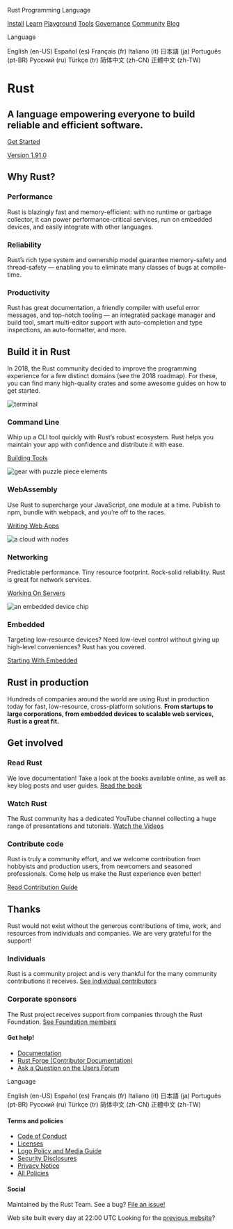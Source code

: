 Rust Programming Language

[](/)

[Install](/tools/install)
[Learn](/learn)
[Playground](https://play.rust-lang.org/)
[Tools](/tools)
[Governance](/governance)
[Community](/community)
[Blog](https://blog.rust-lang.org/)

Language

English (en-US)
Español (es)
Français (fr)
Italiano (it)
日本語 (ja)
Português (pt-BR)
Русский (ru)
Türkçe (tr)
简体中文 (zh-CN)
正體中文 (zh-TW)

# Rust

## A language empowering everyone  to build reliable and efficient software.

[Get Started](/learn/get-started)

[Version 1.91.0](https://blog.rust-lang.org/releases/latest)

## Why Rust?

### Performance

Rust is blazingly fast and memory-efficient: with no runtime or
garbage collector, it can power performance-critical services, run on
embedded devices, and easily integrate with other languages.

### Reliability

Rust’s rich type system and ownership model guarantee memory-safety
and thread-safety &mdash; enabling you to eliminate many classes of
bugs at compile-time.

### Productivity

Rust has great documentation, a friendly compiler with useful error
messages, and top-notch tooling &mdash; an integrated package manager
and build tool, smart multi-editor support with auto-completion and
type inspections, an auto-formatter, and more.

## Build it in Rust

In 2018, the Rust community decided to improve the programming experience
for a few distinct domains (see the 2018
roadmap). For these, you can find many high-quality crates and some
awesome guides on how to get started.

![terminal](/static/images/cli.svg)

### Command Line

Whip up a CLI tool quickly with Rust’s robust ecosystem.
Rust helps you maintain your app with confidence and distribute it with ease.

[Building Tools](/what/cli)

![gear with puzzle piece elements](/static/images/webassembly.svg)

### WebAssembly

Use Rust to supercharge your JavaScript, one module at a time.
Publish to npm, bundle with webpack, and you’re off to the races.

[Writing Web Apps](/what/wasm)

![a cloud with nodes](/static/images/networking.svg)

### Networking

Predictable performance. Tiny resource footprint. Rock-solid reliability.
Rust is great for network services.

[Working On Servers](/what/networking)

![an embedded device chip](/static/images/embedded.svg)

### Embedded

Targeting low-resource devices?
Need low-level control without giving up high-level conveniences?
Rust has you covered.

[Starting With Embedded](/what/embedded)

## Rust in production

Hundreds of companies around the world are using Rust in production
today for fast, low-resource, cross-platform solutions. **From startups to large
corporations, from embedded devices to scalable web services, Rust is a great fit.**

## Get involved

### Read Rust

We love documentation! Take a look at the books available online, as well as key blog posts and user guides.
[Read the book](learn)

### Watch Rust

The Rust community has a dedicated YouTube channel collecting a huge range of presentations and
tutorials.
[Watch the Videos](https://www.youtube.com/channel/UCaYhcUwRBNscFNUKTjgPFiA)

### Contribute code

Rust is truly a community effort, and we welcome contribution from hobbyists and production users, from
newcomers and seasoned professionals. Come help us make the Rust experience even better!

[Read Contribution Guide](https://rustc-dev-guide.rust-lang.org/getting-started.html)

## Thanks

Rust would not exist without the generous contributions of time, work, and resources from individuals and companies. We are very grateful for the support!

### Individuals

Rust is a community project and is very thankful for the many community contributions it receives.
[See individual contributors](https://thanks.rust-lang.org/)

### Corporate sponsors

The Rust project receives support from companies through the Rust Foundation.
[See Foundation members](https://foundation.rust-lang.org/members)

#### Get help!

- [Documentation](/learn)
- [Rust Forge (Contributor Documentation)](http://forge.rust-lang.org)
- [Ask a Question on the Users Forum](https://users.rust-lang.org)

Language

English (en-US)
Español (es)
Français (fr)
Italiano (it)
日本語 (ja)
Português (pt-BR)
Русский (ru)
Türkçe (tr)
简体中文 (zh-CN)
正體中文 (zh-TW)

#### Terms and policies

- [Code of Conduct](/policies/code-of-conduct)
- [Licenses](/policies/licenses)
- [Logo Policy and Media Guide](https://foundation.rust-lang.org/policies/logo-policy-and-media-guide/)
- [Security Disclosures](/policies/security)
- [Privacy Notice](https://foundation.rust-lang.org/policies/privacy-policy/)
- [All Policies](/policies)

#### Social

[](https://social.rust-lang.org/@rust)
[](https://bsky.app/profile/rust-lang.org)
[](https://www.youtube.com/channel/UCaYhcUwRBNscFNUKTjgPFiA)
[](https://github.com/rust-lang)

Maintained by the Rust Team. See a bug?
[File an issue!](https://github.com/rust-lang/www.rust-lang.org/issues/new/choose)

Web site built every day at 22:00 UTC
Looking for the [previous website](https://prev.rust-lang.org)?